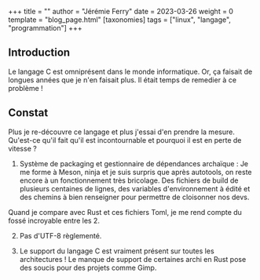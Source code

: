 +++
title = ""
author = "Jérémie Ferry"
date = 2023-03-26
weight = 0
template = "blog_page.html"
[taxonomies]
tags = ["linux", "langage", "programmation"]
+++

## Introduction

Le langage C est omniprésent dans le monde informatique.
Or, ça faisait de longues années que je n'en faisait plus.
Il était temps de remedier à ce problème !

## Constat

Plus je re-découvre ce langage et plus j'essai d'en prendre la mesure.
Qu'est-ce qu'il fait qu'il est incontournable et pourquoi il est en perte de vitesse ?

1. Système de packaging et gestionnaire de dépendances archaïque :
Je me forme à Meson, ninja et je suis surpris que après autotools, on reste encore à un fonctionnement très bricolage.
Des fichiers de build de plusieurs centaines de lignes, des variables d'environnement à édité et des chemins à bien renseigner pour permettre de cloisonner nos devs.

Quand je compare avec Rust et ces fichiers Toml, je me rend compte du fossé incroyable entre les 2.

2. Pas d'UTF-8 règlementé.

3. Le support du langage C est vraiment présent sur toutes les architectures !
Le manque de support de certaines archi en Rust pose des soucis pour des projets comme Gimp.
